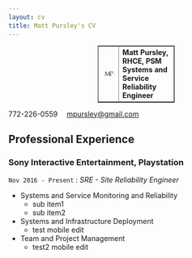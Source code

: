 ```yaml
---
layout: cv
title: Matt Pursley's CV
---
```

<center><table border="1" style="width:30%">
  <tr>
    <th><img src="assets/matt pursley resume logo v2 cropped.png" width="200"></th>
    <th><div align="left"><b>Matt Pursley</b>, RHCE, PSM <br>Systems and Service Reliability Engineer</div></th> 
  </tr>
</table></center>

<div id="webaddress">
<i class="fi-telephone"></i>
772-226-0559
<i class="fi-mail" style="margin-left:1em"></i>
<a href="mpursley@gmail.com">mpursley@gmail.com</a>
</div>


## Professional Experience

### __Sony Interactive Entertainment, Playstation__
```Nov 2016 - Present``` : _SRE - Site Reliability Engineer_

* Systems and Service Monitoring and Reliability
  * sub item1
  * sub item2
* Systems and Infrastructure Deployment
  * test mobile edit
* Team and Project Management
  * test2 mobile edit
